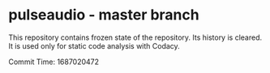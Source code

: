 # pulseaudio - master branch

This repository contains frozen state of the repository.
Its history is cleared. It is used only for static code
analysis with Codacy.

Commit Time: 1687020472